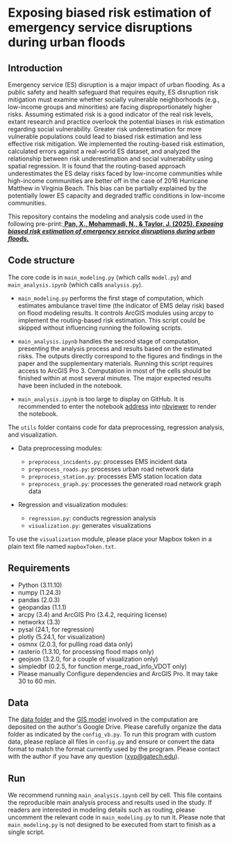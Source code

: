 # Exposing biased risk estimation of emergency service disruptions during urban floods

## Introduction
Emergency service (ES) disruption is a major impact of urban flooding. 
As a public safety and health safeguard that requires equity, ES disruption risk mitigation 
must examine whether socially vulnerable neighborhoods 
(e.g., low-income groups and minorities) are facing disproportionately higher risks.
Assuming estimated risk is a good indicator of the real risk levels, 
extant research and practice overlook the potential biases in risk estimation 
regarding social vulnerability. 
Greater risk underestimation for more vulnerable populations could lead 
to biased risk estimation and less effective risk mitigation.
We implemented the routing-based risk estimation, 
calculated errors against a real-world ES dataset, and analyzed the relationship 
between risk underestimation and social vulnerability using spatial regression. 
It is found that the routing-based approach underestimates the ES delay risks faced 
by low-income communities while high-income communities are better off 
in the case of 2016 Hurricane Matthew in Virginia Beach. 
This bias can be partially explained by the potentially lower ES capacity and
degraded traffic conditions in low-income communities.

This repository contains the modeling and analysis code used in the following pre-print:[
**Pan, X., Mohammadi, N., & Taylor, J. (2025). _Exposing biased risk estimation of 
emergency service disruptions during urban floods._**](https://www.researchsquare.com/article/rs-6422955/v2)

## Code structure
The core code is in `main_modeling.py` (which calls `model.py`) and `main_analysis.ipynb` 
(which calls `analysis.py`).

- `main_modeling.py` performs the first stage of computation, 
which estimates ambulance travel time (the indicator of EMS delay risk) 
based on flood modeling results. 
It controls ArcGIS modules using arcpy to implement the routing-based risk estimation. This script could be skipped
without influencing running the following scripts.

- `main_analysis.ipynb` handles the second stage of computation, 
presenting the analysis process and results based on the estimated risks. 
The outputs directly correspond to the figures and findings in the paper and the supplementary materials. 
Running this script requires access to ArcGIS Pro 3. 
Computation in most of the cells should be finished within at most several minutes.
The major expected results have been included in the notebook.

- `main_analysis.ipynb` is too large to display on GitHub. It is recommended to 
enter the notebook [address](https://github.com/pppxiyu/EquiRisk/blob/main/main_analysis.ipynb) into [nbviewer](https://nbviewer.org/) to render the notebook.

The `utils` folder contains code for data preprocessing, regression analysis, and visualization.

- Data preprocessing modules:
  - `preprocess_incidents.py`: processes EMS incident data
  - `preprocess_roads.py`: processes urban road network data
  - `preprocess_station.py`: processes EMS station location data
  - `preprocess_graph.py`: processes the generated road network graph data

- Regression and visualization modules:
  - `regression.py`: conducts regression analysis
  - `visualization.py`: generates visualizations

To use the `visualization` module, 
please place your Mapbox token in a plain text file named `mapboxToken.txt`.

## Requirements
- Python (3.11.10)
- numpy (1.24.3)
- pandas (2.0.3)
- geopandas (1.1.1)
- arcpy (3.4) and ArcGIS Pro (3.4.2, requiring license)
- networkx (3.3)
- pysal (24.1, for regression)
- plotly (5.24.1, for visualization)
- osmnx (2.0.3, for pulling road data only)
- rasterio (1.3.10, for processing flood maps only)
- geojson (3.2.0, for a couple of visualization only)
- simpledbf (0.2.5, for function merge_road_info_VDOT only)
- Please manually Configure dependencies and ArcGIS Pro. It may take 30 to 60 min.

## Data
The [data folder](https://drive.google.com/drive/folders/1mxyiUylxluWH87xTQuYMZmrEDUn3v0rs?usp=sharing) and the [GIS model](https://drive.google.com/drive/folders/1gkkItIlMaQidPVKT2WL_V9FNeKBpZ5D6?usp=sharing) 
 involved in the computation are deposited on the author's Google Drive.
Please carefully organize the data
folder as indicated by the `config_vb.py`. 
To run this program with custom data, please replace all files in `config.py`
and ensure or convert the data format to match the format currently used by the program.
Please contact with the author if you have any 
question
([xyp@gatech.edu](mailto:xyp@gatech.edu)).

## Run
We recommend running `main_analysis.ipynb` cell by cell. 
This file contains the reproducible main analysis process and results used in the study. 
If readers are interested in modeling details such as routing, 
please uncomment the relevant code in `main_modeling.py` to run it. 
Please note that `main_modeling.py` is not designed to be executed from start to finish as a single script.

